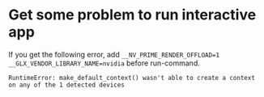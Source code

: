 # Get some problem to run interactive app  
If you get the following error, add `__NV_PRIME_RENDER_OFFLOAD=1 __GLX_VENDOR_LIBRARY_NAME=nvidia` before run-command.
```
RuntimeError: make_default_context() wasn't able to create a context on any of the 1 detected devices
```